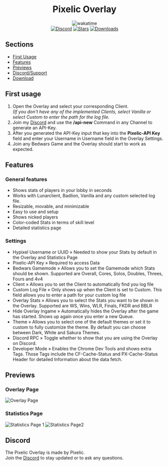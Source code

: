 <div align="center">
    <h1>Pixelic Overlay</h1>
    <img src="https://wakatime.com/badge/user/fdd9682f-df58-46bb-9b10-374601d7f52d/project/4b12db36-4d51-4adb-bc90-3b45c943c02d.svg" alt="wakatime">
</div>
<div align="center">
        <a href="https://discord.com/invite/2vAuyVvdwj"><img src="https://img.shields.io/discord/926873163411910746?color=blue&label=Discord&logo=discord&style=for-the-badge" alt="Discord"></a>
        <a href="https://github.com/Pixelicc/Pixelic-Overlay"><img src="https://img.shields.io/github/stars/pixelicc/Pixelic-Overlay?style=for-the-badge" alt="Stars"></a>
    <a href="https://github.com/Pixelicc/Pixelic-Overlay"><img src="https://img.shields.io/github/downloads/pixelicc/Pixelic-Overlay/total?style=for-the-badge" alt="Downloads"></a>
</div>

## Sections

- [First Usage](#first-usage)
- [Features](#features)
- [Previews](#overlay-page)
- [Discord/Support](#discord)
- [Download](https://github.com/pixelicc/pixelic-overlay/releases/latest)

## First usage

1. Open the Overlay and select your corresponding Client. <br> _(If you don't have any of the implemented Clients, select Vanilla or select Custom to enter the path for the log file._
2. Join my [Discord](https://discord.com/invite/2vAuyVvdwj) and use the **/api-new** Command in any Channel to generate an API-Key.
3. After you generated the API-Key input that key into the **Pixelic-API Key** field and enter your Username in Username field in the Overlay Settings.
4. Join any Bedwars Game and the Overlay should start to work as expected.

## Features

### General features

- Shows stats of players in your lobby in seconds
- Works with Lunarclient, Badlion, Vanilla and any custom selected log file.
- Resizable, movable, and minimizable
- Easy to use and setup
- Shows nicked players
- Color-coded Stats in terms of skill level
- Detailed statistics page

### Settings

- Hypixel Username or UUID » Needed to show your Stats by default in the Overlay and Statistics Page
- Pixelic-API Key » Required to access Data
- Bedwars Gamemode » Allows you to set the Gamemode which Stats should be shown. Supported are Overall, Cores, Solos, Doubles, Threes, Fours and 4v4
- Client » Allows you to set the Client to automatically find you log file
- Custom Log File » Only shows up when the Client is set to Custom. This field allows you to enter a path for your custom log file
- Overlay Stats » Allows you to select the Stats you want to be shown in the Overlay. Supported are WS, Wins, WLR, Finals, FKDR and BBLR
- Hide Overlay Ingame » Automatically hides the Overlay after the game has started. Shows up again once you enter a new Queue.
- Theme » Allows you to select one of the default themes or set it to custom to fully customize the theme. By default you can choose between Dark, White and Sakura Themes.
- Discord RPC » Toggle whether to show that you are using the Overlay on Discord.
- Developer Mode » Enables the Chrome Dev Tools and shows extra Tags. Those Tags include the CF-Cache-Status and PX-Cache-Status Header for detailed Information about the data fetch.

## Previews

### Overlay Page

![Overlay Page](https://cdn.discordapp.com/attachments/927561825141289043/1129055446012018738/image.png)

### Statistics Page

![Statistics Page 1](https://media.discordapp.net/attachments/927561825141289043/1129055711230435328/image.png)
![Statistics Page2 ](https://media.discordapp.net/attachments/927561825141289043/1129055822295613570/image.png)

## Discord

The Pixelic Overlay is made by Pixelic. <br>
Join the [Discord](https://discord.com/invite/2vAuyVvdwj) to stay updated or to ask any questions. <br>
